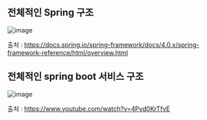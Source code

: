 전체적인 Spring 구조
----

![image](https://user-images.githubusercontent.com/44426450/132155021-454ef3a7-7902-467d-bbdf-702a61275a88.png)


출처 : https://docs.spring.io/spring-framework/docs/4.0.x/spring-framework-reference/html/overview.html

전체적인 spring boot 서비스 구조
-----

![image](https://user-images.githubusercontent.com/44426450/132156171-e3707963-d797-4e90-b90a-e99ac08b00ce.png)

출처 : https://www.youtube.com/watch?v=4Pvd0KrTfvE
